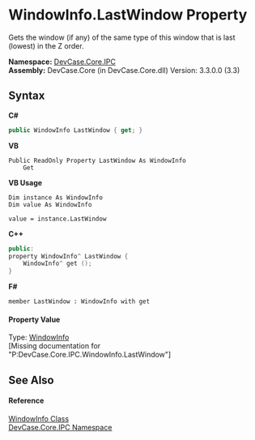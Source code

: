 # WindowInfo.LastWindow Property 
 

Gets the window (if any) of the same type of this window that is last (lowest) in the Z order.

**Namespace:**&nbsp;<a href="N_DevCase_Core_IPC">DevCase.Core.IPC</a><br />**Assembly:**&nbsp;DevCase.Core (in DevCase.Core.dll) Version: 3.3.0.0 (3.3)

## Syntax

**C#**<br />
``` C#
public WindowInfo LastWindow { get; }
```

**VB**<br />
``` VB
Public ReadOnly Property LastWindow As WindowInfo
	Get
```

**VB Usage**<br />
``` VB Usage
Dim instance As WindowInfo
Dim value As WindowInfo

value = instance.LastWindow

```

**C++**<br />
``` C++
public:
property WindowInfo^ LastWindow {
	WindowInfo^ get ();
}
```

**F#**<br />
``` F#
member LastWindow : WindowInfo with get

```


#### Property Value
Type: <a href="T_DevCase_Core_IPC_WindowInfo">WindowInfo</a><br />\[Missing <value> documentation for "P:DevCase.Core.IPC.WindowInfo.LastWindow"\]

## See Also


#### Reference
<a href="T_DevCase_Core_IPC_WindowInfo">WindowInfo Class</a><br /><a href="N_DevCase_Core_IPC">DevCase.Core.IPC Namespace</a><br />